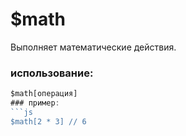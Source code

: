 # $math
Выполняет математические действия.

### использование:
```js
$math[операция]
### пример:
```js
$math[2 * 3] // 6
```
